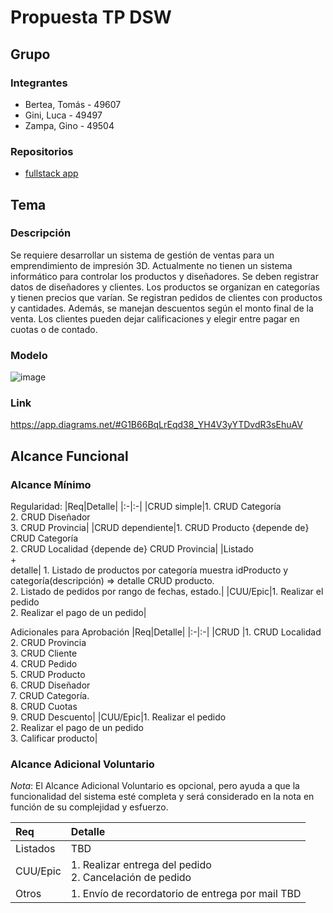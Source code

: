 # Propuesta TP DSW

## Grupo
### Integrantes
* Bertea, Tomás - 49607 
* Gini, Luca - 49497  
* Zampa, Gino - 49504 


### Repositorios
* [fullstack app](http://hyperlinkToGihubOrGitlab)


## Tema
### Descripción
Se requiere desarrollar un sistema de gestión de ventas para un emprendimiento de impresión 3D. Actualmente no tienen un sistema informático para controlar los productos y diseñadores. Se deben registrar datos de diseñadores y clientes. Los productos se organizan en categorías y tienen precios que varían. Se registran pedidos de clientes con productos y cantidades. Además, se manejan descuentos según el monto final de la venta. Los clientes pueden dejar calificaciones y elegir entre pagar en cuotas o de contado.

### Modelo
![image](https://github.com/LucaGini/TP-DSW-Bertea-Gini-Zampa/assets/64549503/8e15be0c-9ddc-48e8-8364-62427556453c)

### Link
https://app.diagrams.net/#G1B66BqLrEqd38_YH4V3yYTDvdR3sEhuAV

## Alcance Funcional 

### Alcance Mínimo

Regularidad:
|Req|Detalle|
|:-|:-|
|CRUD simple|1. CRUD Categoría<br>2. CRUD Diseñador<br>3. CRUD Provincia|
|CRUD dependiente|1. CRUD Producto {depende de} CRUD Categoría<br>2. CRUD Localidad {depende de} CRUD Provincia|
|Listado<br>+<br>detalle| 1. Listado de productos por categoría muestra idProducto y categoría(descripción)  => detalle CRUD producto.<br> 2. Listado de pedidos por rango de fechas, estado.|
|CUU/Epic|1. Realizar el pedido<br>2. Realizar el pago de un pedido|


Adicionales para Aprobación
|Req|Detalle|
|:-|:-|
|CRUD |1. CRUD Localidad<br>2. CRUD Provincia<br>3. CRUD Cliente<br>4. CRUD Pedido<br>5. CRUD Producto<br>6. CRUD Diseñador<br>7. CRUD Categoría.<br>8. CRUD Cuotas<br>9. CRUD Descuento|
|CUU/Epic|1. Realizar el pedido<br>2. Realizar el pago de un pedido<br>3. Calificar producto|


### Alcance Adicional Voluntario

*Nota*: El Alcance Adicional Voluntario es opcional, pero ayuda a que la funcionalidad del sistema esté completa y será considerado en la nota en función de su complejidad y esfuerzo.

|Req|Detalle|
|:-|:-|
|Listados |TBD|
|CUU/Epic|1. Realizar entrega del pedido<br>2. Cancelación de pedido|
|Otros|1. Envío de recordatorio de entrega por mail TBD|

